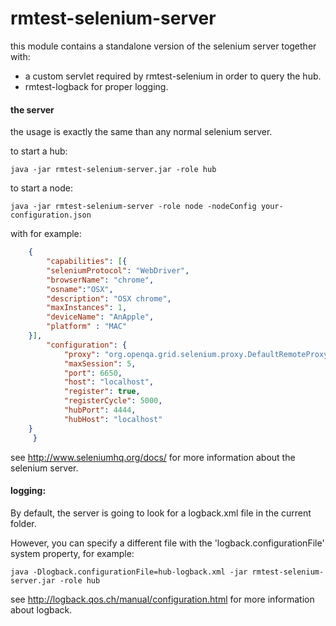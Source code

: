 rmtest-selenium-server
======

this module contains a standalone version of the selenium server together with:

+ a custom servlet required by rmtest-selenium in order to query the hub.
+ rmtest-logback for proper logging.

#### the server

the usage is exactly the same than any normal selenium server.

to start a hub:

    java -jar rmtest-selenium-server.jar -role hub

to start a node:

    java -jar rmtest-selenium-server -role node -nodeConfig your-configuration.json

with for example:
```json
    {
        "capabilities": [{
		"seleniumProtocol": "WebDriver",
		"browserName": "chrome",
		"osname":"OSX",
		"description": "OSX chrome",
		"maxInstances": 1,
		"deviceName": "AnApple",
		"platform" : "MAC"
	}],
        "configuration": {
	        "proxy": "org.openqa.grid.selenium.proxy.DefaultRemoteProxy",
	        "maxSession": 5,
	        "port": 6650,
	        "host": "localhost",
	        "register": true,
	        "registerCycle": 5000,
	        "hubPort": 4444,
	        "hubHost": "localhost"
	}
     }
```

see http://www.seleniumhq.org/docs/ for more information about the selenium server.

#### logging:

By default, the server is going to look for a logback.xml file in the current folder.

However, you can specify a different file with the 'logback.configurationFile' system property, for example:

    java -Dlogback.configurationFile=hub-logback.xml -jar rmtest-selenium-server.jar -role hub

see http://logback.qos.ch/manual/configuration.html for more information about logback.
